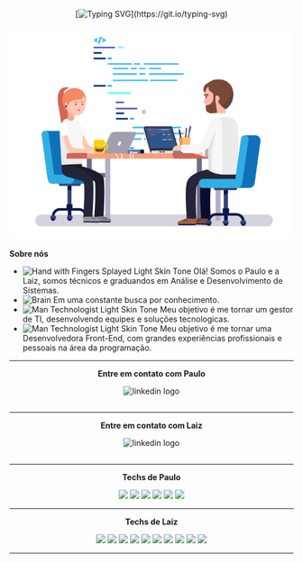 <div align="center">

[![Typing SVG](https://readme-typing-svg.demolab.com?font=Fira+Code&weight=1200&size=25&pause=1000&color=white&background=075BFF00&center=falso&vCenter=falso&repeat=verdadeiro&random=falso&width=435&lines=Desafio+GitHub+DIO+em+casal!)](https://git.io/typing-svg)
</div>

![TI](Program.gif)

<p><strong>Sobre nós</strong></p>

- <img src="https://raw.githubusercontent.com/Tarikul-Islam-Anik/Animated-Fluent-Emojis/master/Emojis/Hand%20gestures/Hand%20with%20Fingers%20Splayed%20Light%20Skin%20Tone.png" alt="Hand with Fingers Splayed Light Skin Tone" width="25" height="25" />  Olá! Somos o Paulo e a Laiz, somos técnicos e graduandos em Análise e Desenvolvimento de Sistemas. <br />
 - <img src="https://raw.githubusercontent.com/Tarikul-Islam-Anik/Animated-Fluent-Emojis/master/Emojis/Hand%20gestures/Brain.png" alt="Brain" width="25" height="25" />  Em uma constante busca por conhecimento.<br />
- <img src="https://raw.githubusercontent.com/Tarikul-Islam-Anik/Animated-Fluent-Emojis/master/Emojis/People%20with%20professions/Man%20Technologist%20Light%20Skin%20Tone.png" alt="Man Technologist Light Skin Tone" width="25" height="25" />  Meu objetivo é me tornar um gestor de TI, desenvolvendo equipes e soluções tecnologicas. <br />
- <img src="https://github.com/Tarikul-Islam-Anik/Animated-Fluent-Emojis/blob/master/Emojis/People%20with%20professions/Woman%20Technologist%20Light%20Skin%20Tone.png" alt="Man Technologist Light Skin Tone" width="25" height="25" />  Meu objetivo é me tornar uma Desenvolvedora Front-End, com grandes experiências profissionais e pessoais na área da programação. <br />
>>>>>>

------- 

<div align="center">
 <p><strong>Entre em contato com Paulo</strong></p>
 </div>

<div align="center">
  <a href="https://www.linkedin.com/in/paulofrazão1999/" ><img src="https://img.shields.io/static/v1?message=LinkedIn&logo=linkedin&label=&color=0077B5&logoColor=white&labelColor=&style=for-the-badge" height="32" alt="linkedin logo" style="display: inline-block;" /></a>
  </div>

-------

<div align="center">
 <p><strong>Entre em contato com Laiz</strong></p>
 </div>

<div align="center">
  <a href="https://www.linkedin.com/in/la%C3%ADz-nascimento-de-oliveira-ba361a1bb/" ><img src="https://img.shields.io/static/v1?message=LinkedIn&logo=linkedin&label=&color=0077B5&logoColor=white&labelColor=&style=for-the-badge" height="32" alt="linkedin logo" style="display: inline-block;" /></a>
  </div>
  
-------

<div align="center">
<p><strong>Techs de Paulo</strong></p>
</div>

<div align="center">

<img src="https://cdn.jsdelivr.net/gh/devicons/devicon@latest/icons/linux/linux-original.svg" width= "40px"> 
<img src="https://cdn.jsdelivr.net/gh/devicons/devicon@latest/icons/windows11/windows11-original.svg" width="40px"> 
<img src="https://cdn.jsdelivr.net/gh/devicons/devicon@latest/icons/grafana/grafana-original-wordmark.svg" width="40px"> 
<img src="https://cdn.jsdelivr.net/gh/devicons/devicon@latest/icons/mysql/mysql-original-wordmark.svg" width="40px"> 
<img src="https://cdn.jsdelivr.net/gh/devicons/devicon@latest/icons/python/python-original-wordmark.svg" width="40px"> 
<img src="https://cdn.jsdelivr.net/gh/devicons/devicon@latest/icons/javascript/javascript-original.svg" width="40px">
</div>

------

<div align="center">
<p><strong>Techs de Laiz</strong></p>
</div>

<div align="center">
<img src="https://cdn.jsdelivr.net/gh/devicons/devicon@latest/icons/java/java-original-wordmark.svg" width="40px"> 
<img src="https://cdn.jsdelivr.net/gh/devicons/devicon@latest/icons/javascript/javascript-original.svg" width="40px"> 
<img src="https://cdn.jsdelivr.net/gh/devicons/devicon@latest/icons/css3/css3-original-wordmark.svg" width="40px"> 
<img src="https://cdn.jsdelivr.net/gh/devicons/devicon@latest/icons/html5/html5-original-wordmark.svg" width="40px"> 
<img src="https://cdn.jsdelivr.net/gh/devicons/devicon@latest/icons/mysql/mysql-original-wordmark.svg" width="40px"> 
<img src="https://cdn.jsdelivr.net/gh/devicons/devicon@latest/icons/php/php-original.svg" width="40px"> 
<img src="https://cdn.jsdelivr.net/gh/devicons/devicon@latest/icons/c/c-original.svg" width="40px"> 
<img src="https://cdn.jsdelivr.net/gh/devicons/devicon@latest/icons/python/python-original-wordmark.svg" width="40px"> 
<img src="https://cdn.jsdelivr.net/gh/devicons/devicon@latest/icons/figma/figma-original.svg" width="40px"> 
<img src="https://cdn.jsdelivr.net/gh/devicons/devicon@latest/icons/git/git-original-wordmark.svg" width="40px">
</div>

------